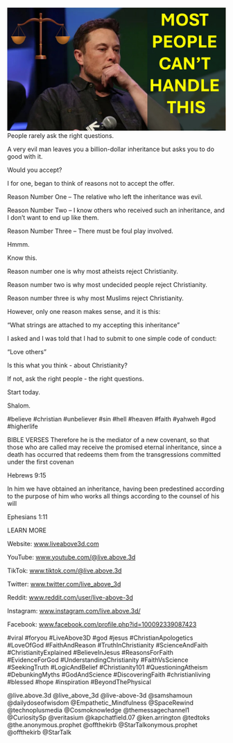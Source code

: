 ![Video cover image](./cover.jpg)
People rarely ask the right questions.

A very evil man leaves you a billion-dollar inheritance but asks you to do good with it. 

Would you accept?

I for one, began to think of reasons not to accept the offer.

Reason Number One – The relative who left the inheritance was evil.

Reason Number Two – I know others who received such an inheritance, and I don’t want to end up like them.

Reason Number Three – There must be foul play involved.

Hmmm.

Know this.

Reason number one is why most atheists reject Christianity.

Reason number two is why most undecided people reject Christianity.

Reason number three is why most Muslims reject Christianity.

However, only one reason makes sense, and it is this:

“What strings are attached to my accepting this inheritance”

I asked and I was told that I had to submit to one simple code of conduct:

“Love others”

Is this what you think - about Christianity?

If not, ask the right people - the right questions.

Start today.

Shalom.

#believe #christian #unbeliever #sin #hell #heaven #faith #yahweh #god #higherlife


BIBLE VERSES
Therefore he is the mediator of a new covenant, so that those who are called may receive the promised eternal inheritance, since a death has occurred that redeems them from the transgressions committed under the first covenan

Hebrews 9:15

In him we have obtained an inheritance, having been predestined according to the purpose of him who works all things according to the counsel of his will 

Ephesians 1:11


LEARN MORE

Website: www.liveabove3d.com

YouTube: www.youtube.com/@live.above.3d

TikTok: www.tiktok.com/@live.above.3d

Twitter: www.twitter.com/live_above_3d

Reddit: www.reddit.com/user/live-above-3d

Instagram: www.instagram.com/live.above.3d/

Facebook: www.facebook.com/profile.php?id=100092339087423

#viral #foryou #LiveAbove3D #god #jesus #ChristianApologetics #LoveOfGod #FaithAndReason #TruthInChristianity #ScienceAndFaith #ChristianityExplained #BelieveInJesus #ReasonsForFaith #EvidenceForGod #UnderstandingChristianity #FaithVsScience #SeekingTruth #LogicAndBelief #Christianity101 #QuestioningAtheism #DebunkingMyths #GodAndScience #DiscoveringFaith #christianliving #blessed #hope #inspiration #BeyondThePhysical

@live.above.3d @live_above_3d @live-above-3d @samshamoun @dailydoseofwisdom @Empathetic_Mindfulness @SpaceRewind @technoplusmedia @Cosmoknowledge @themessagechannel1 @CuriositySp @veritasium @kapchatfield.07 @ken.arrington @tedtoks @the.anonymous.prophet @offthekirb @StarTalkonymous.prophet @offthekirb @StarTalk